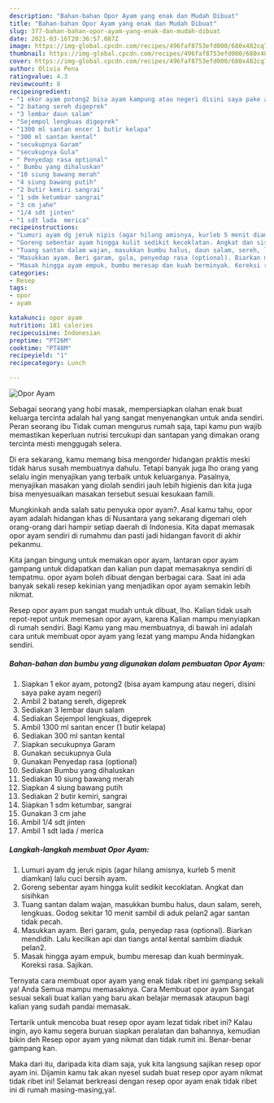 ```yaml
---
description: "Bahan-bahan Opor Ayam yang enak dan Mudah Dibuat"
title: "Bahan-bahan Opor Ayam yang enak dan Mudah Dibuat"
slug: 377-bahan-bahan-opor-ayam-yang-enak-dan-mudah-dibuat
date: 2021-03-16T20:36:57.087Z
image: https://img-global.cpcdn.com/recipes/496faf8753efd000/680x482cq70/opor-ayam-foto-resep-utama.jpg
thumbnail: https://img-global.cpcdn.com/recipes/496faf8753efd000/680x482cq70/opor-ayam-foto-resep-utama.jpg
cover: https://img-global.cpcdn.com/recipes/496faf8753efd000/680x482cq70/opor-ayam-foto-resep-utama.jpg
author: Olivia Pena
ratingvalue: 4.3
reviewcount: 8
recipeingredient:
- "1 ekor ayam potong2 bisa ayam kampung atau negeri disini saya pake ayam negeri"
- "2 batang sereh digeprek"
- "3 lembar daun salam"
- "Sejempol lengkuas digeprek"
- "1300 ml santan encer 1 butir kelapa"
- "300 ml santan kental"
- "secukupnya Garam"
- "secukupnya Gula"
- " Penyedap rasa optional"
- " Bumbu yang dihaluskan"
- "10 siung bawang merah"
- "4 siung bawang putih"
- "2 butir kemiri sangrai"
- "1 sdm ketumbar sangrai"
- "3 cm jahe"
- "1/4 sdt jinten"
- "1 sdt lada  merica"
recipeinstructions:
- "Lumuri ayam dg jeruk nipis (agar hilang amisnya, kurleb 5 menit diamkan) lalu cuci bersih ayam."
- "Goreng sebentar ayam hingga kulit sedikit kecoklatan. Angkat dan sisihkan"
- "Tuang santan dalam wajan, masukkan bumbu halus, daun salam, sereh, lengkuas. Godog sekitar 10 menit sambil di aduk pelan2 agar santan tidak pecah."
- "Masukkan ayam. Beri garam, gula, penyedap rasa (optional). Biarkan mendidih. Lalu kecilkan api dan tiangs antal kental sambim diaduk pelan2."
- "Masak hingga ayam empuk, bumbu meresap dan kuah berminyak. Koreksi rasa. Sajikan."
categories:
- Resep
tags:
- opor
- ayam

katakunci: opor ayam 
nutrition: 181 calories
recipecuisine: Indonesian
preptime: "PT26M"
cooktime: "PT48M"
recipeyield: "1"
recipecategory: Lunch

---
```



![Opor Ayam](https://img-global.cpcdn.com/recipes/496faf8753efd000/680x482cq70/opor-ayam-foto-resep-utama.jpg)

Sebagai seorang yang hobi masak, mempersiapkan olahan enak buat keluarga tercinta adalah hal yang sangat menyenangkan untuk anda sendiri. Peran seorang ibu Tidak cuman mengurus rumah saja, tapi kamu pun wajib memastikan keperluan nutrisi tercukupi dan santapan yang dimakan orang tercinta mesti menggugah selera.

Di era  sekarang, kamu memang bisa mengorder hidangan praktis meski tidak harus susah membuatnya dahulu. Tetapi banyak juga lho orang yang selalu ingin menyajikan yang terbaik untuk keluarganya. Pasalnya, menyajikan masakan yang diolah sendiri jauh lebih higienis dan kita juga bisa menyesuaikan masakan tersebut sesuai kesukaan famili. 



Mungkinkah anda salah satu penyuka opor ayam?. Asal kamu tahu, opor ayam adalah hidangan khas di Nusantara yang sekarang digemari oleh orang-orang dari hampir setiap daerah di Indonesia. Kita dapat memasak opor ayam sendiri di rumahmu dan pasti jadi hidangan favorit di akhir pekanmu.

Kita jangan bingung untuk memakan opor ayam, lantaran opor ayam gampang untuk didapatkan dan kalian pun dapat memasaknya sendiri di tempatmu. opor ayam boleh dibuat dengan berbagai cara. Saat ini ada banyak sekali resep kekinian yang menjadikan opor ayam semakin lebih nikmat.

Resep opor ayam pun sangat mudah untuk dibuat, lho. Kalian tidak usah repot-repot untuk memesan opor ayam, karena Kalian mampu menyiapkan di rumah sendiri. Bagi Kamu yang mau membuatnya, di bawah ini adalah cara untuk membuat opor ayam yang lezat yang mampu Anda hidangkan sendiri.

<!--inarticleads1-->

##### Bahan-bahan dan bumbu yang digunakan dalam pembuatan Opor Ayam:

1. Siapkan 1 ekor ayam, potong2 (bisa ayam kampung atau negeri, disini saya pake ayam negeri)
1. Ambil 2 batang sereh, digeprek
1. Sediakan 3 lembar daun salam
1. Sediakan Sejempol lengkuas, digeprek
1. Ambil 1300 ml santan encer (1 butir kelapa)
1. Sediakan 300 ml santan kental
1. Siapkan secukupnya Garam
1. Gunakan secukupnya Gula
1. Gunakan  Penyedap rasa (optional)
1. Sediakan  Bumbu yang dihaluskan
1. Sediakan 10 siung bawang merah
1. Siapkan 4 siung bawang putih
1. Sediakan 2 butir kemiri, sangrai
1. Siapkan 1 sdm ketumbar, sangrai
1. Gunakan 3 cm jahe
1. Ambil 1/4 sdt jinten
1. Ambil 1 sdt lada / merica




<!--inarticleads2-->

##### Langkah-langkah membuat Opor Ayam:

1. Lumuri ayam dg jeruk nipis (agar hilang amisnya, kurleb 5 menit diamkan) lalu cuci bersih ayam.
1. Goreng sebentar ayam hingga kulit sedikit kecoklatan. Angkat dan sisihkan
1. Tuang santan dalam wajan, masukkan bumbu halus, daun salam, sereh, lengkuas. Godog sekitar 10 menit sambil di aduk pelan2 agar santan tidak pecah.
1. Masukkan ayam. Beri garam, gula, penyedap rasa (optional). Biarkan mendidih. Lalu kecilkan api dan tiangs antal kental sambim diaduk pelan2.
1. Masak hingga ayam empuk, bumbu meresap dan kuah berminyak. Koreksi rasa. Sajikan.




Ternyata cara membuat opor ayam yang enak tidak ribet ini gampang sekali ya! Anda Semua mampu memasaknya. Cara Membuat opor ayam Sangat sesuai sekali buat kalian yang baru akan belajar memasak ataupun bagi kalian yang sudah pandai memasak.

Tertarik untuk mencoba buat resep opor ayam lezat tidak ribet ini? Kalau ingin, ayo kamu segera buruan siapkan peralatan dan bahannya, kemudian bikin deh Resep opor ayam yang nikmat dan tidak rumit ini. Benar-benar gampang kan. 

Maka dari itu, daripada kita diam saja, yuk kita langsung sajikan resep opor ayam ini. Dijamin kamu tak akan nyesel sudah buat resep opor ayam nikmat tidak ribet ini! Selamat berkreasi dengan resep opor ayam enak tidak ribet ini di rumah masing-masing,ya!.

